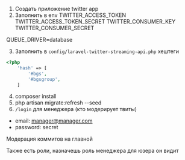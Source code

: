 1) Создать приложение twitter app
2) Заполнить в env
TWITTER_ACCESS_TOKEN
TWITTER_ACCESS_TOKEN_SECRET
TWITTER_CONSUMER_KEY
TWITTER_CONSUMER_SECRET

QUEUE_DRIVER=database

3) Заполнить в `config/laravel-twitter-streaming-api.php` хештеги
```php
<?php
    'hash' => [
        '#bgs',
        '#bgsgroup',
    ]
```

4) composer install
5) php artisan migrate:refresh --seed
6) `/login` для менеджера (кто модерирует твиты)

* email: manager@manager.com
* password: secret

Модерация коммитов на главной


Также есть роли, назначешь роль менеджера для юзера он видит 